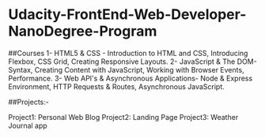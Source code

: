 # Udacity-FrontEnd-Web-Developer-NanoDegree-Program

##Courses
1- HTML5 & CSS - Introduction to HTML and CSS, Introducing Flexbox, CSS Grid, Creating Responsive Layouts.
2- JavaScript & The DOM-Syntax, Creating Content with JavaScript, Working with Browser Events, Performance.
3- Web API's & Asynchronous Applications- Node & Express Environment, HTTP Requests & Routes, Asynchronous JavaScript.


##Projects:-

Project1: Personal Web Blog
Project2: Landing Page
Project3: Weather Journal app

